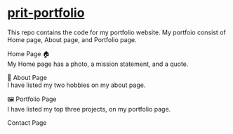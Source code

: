 # [prit-portfolio](https://pdp5.github.io/prit-portfolio) <br/>
This repo contains the code for my portfolio website. My portfoio consist of Home page, About page, and Portfolio page. <br/>

Home Page 🏠 <br/>
My Home page has a photo, a mission statement, and a quote.

👤 About Page<br/>
I have listed my two hobbies on my about page.

🖼️ Portfolio Page <br/>
I have listed my top three projects, on my portfolio page.

Contact Page

